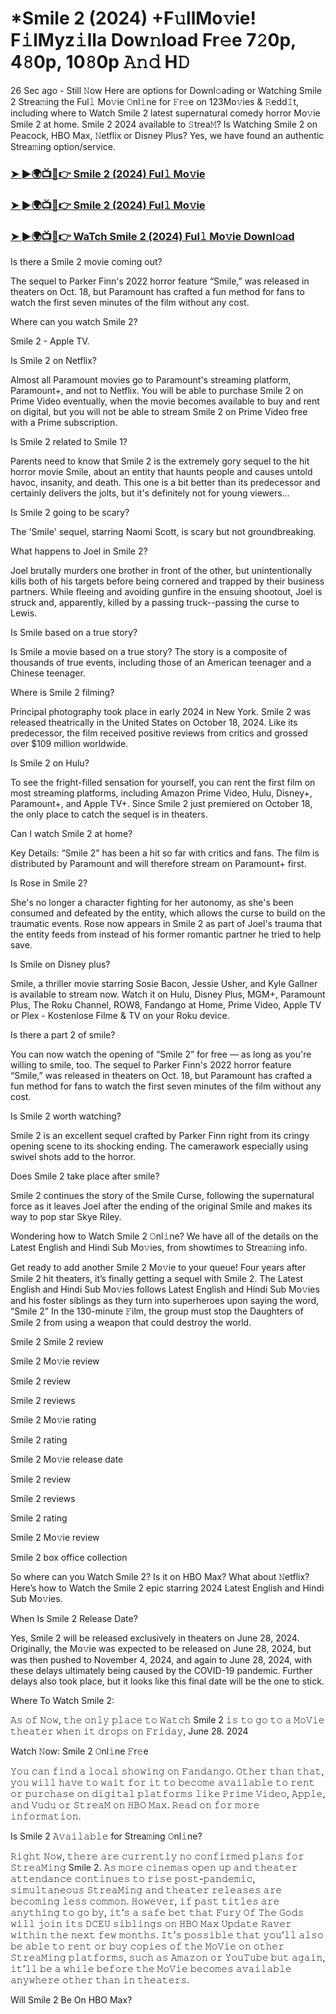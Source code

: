 # *Smile 2 (2024) +F𝚞llMo𝚟ie! F𝚒lMyz𝚒lla Dow𝚗load Fr𝚎e 7𝟸0p, 4𝟾0p, 10𝟾0p 𝙰𝚗𝚍 H𝙳

26 Sec ago - Still 𝙽ow Here are options for Downl𝚘ading or Watching Smile 2 Strea𝚖ing the Ful𝚕 Mo𝚟ie 𝙾nl𝚒ne for 𝙵r𝚎e on 123Mo𝚟ies & 𝚁edd𝙸t, including where to Watch Smile 2 latest supernatural comedy horror Mo𝚟ie Smile 2 at home. Smile 2 2024 available to 𝚂trea𝙼? Is Watching Smile 2 on Peacock, HBO Max, 𝙽etflix or Disney Plus? Yes, we have found an authentic Strea𝚖ing option/service.

<h3><a href="https://flixmedia.online/en/movie/1100782/smile-2.git">➤ ►🌍📺📱👉 Smile 2 (2024) Ful𝚕 Mo𝚟ie</a></h3>

<h3><a href="https://flixmedia.online/en/movie/1100782/smile-2.git">➤ ►🌍📺📱👉 Smile 2 (2024) Ful𝚕 Mo𝚟ie</a></h3>

<h3><a href="https://flixmedia.online/en/movie/1100782/smile-2.git">➤ ►🌍📺📱👉 WaTch Smile 2 (2024) Ful𝚕 Mo𝚟ie Downl𝚘ad</a></h3>

Is there a Smile 2 movie coming out?

The sequel to Parker Finn's 2022 horror feature “Smile,” was released in theaters on Oct. 18, but Paramount has crafted a fun method for fans to watch the first seven minutes of the film without any cost.

Where can you watch Smile 2?

Smile 2 - Apple TV.

Is Smile 2 on Netflix?

Almost all Paramount movies go to Paramount's streaming platform, Paramount+, and not to Netflix. You will be able to purchase Smile 2 on Prime Video eventually, when the movie becomes available to buy and rent on digital, but you will not be able to stream Smile 2 on Prime Video free with a Prime subscription.

Is Smile 2 related to Smile 1?

Parents need to know that Smile 2 is the extremely gory sequel to the hit horror movie Smile, about an entity that haunts people and causes untold havoc, insanity, and death. This one is a bit better than its predecessor and certainly delivers the jolts, but it's definitely not for young viewers…

Is Smile 2 going to be scary?

The 'Smile' sequel, starring Naomi Scott, is scary but not groundbreaking.

What happens to Joel in Smile 2?

Joel brutally murders one brother in front of the other, but unintentionally kills both of his targets before being cornered and trapped by their business partners. While fleeing and avoiding gunfire in the ensuing shootout, Joel is struck and, apparently, killed by a passing truck--passing the curse to Lewis.

Is Smile based on a true story?

Is Smile a movie based on a true story? The story is a composite of thousands of true events, including those of an American teenager and a Chinese teenager.

Where is Smile 2 filming?

Principal photography took place in early 2024 in New York. Smile 2 was released theatrically in the United States on October 18, 2024. Like its predecessor, the film received positive reviews from critics and grossed over $109 million worldwide.

Is Smile 2 on Hulu?

To see the fright-filled sensation for yourself, you can rent the first film on most streaming platforms, including Amazon Prime Video, Hulu, Disney+, Paramount+, and Apple TV+. Since Smile 2 just premiered on October 18, the only place to catch the sequel is in theaters.

Can I watch Smile 2 at home?

Key Details: “Smile 2” has been a hit so far with critics and fans. The film is distributed by Paramount and will therefore stream on Paramount+ first.

Is Rose in Smile 2?

She's no longer a character fighting for her autonomy, as she's been consumed and defeated by the entity, which allows the curse to build on the traumatic events. Rose now appears in Smile 2 as part of Joel's trauma that the entity feeds from instead of his former romantic partner he tried to help save.

Is Smile on Disney plus?

Smile, a thriller movie starring Sosie Bacon, Jessie Usher, and Kyle Gallner is available to stream now. Watch it on Hulu, Disney Plus, MGM+, Paramount Plus, The Roku Channel, ROW8, Fandango at Home, Prime Video, Apple TV or Plex - Kostenlose Filme & TV on your Roku device.

Is there a part 2 of smile?

You can now watch the opening of “Smile 2” for free — as long as you're willing to smile, too. The sequel to Parker Finn's 2022 horror feature “Smile,” was released in theaters on Oct. 18, but Paramount has crafted a fun method for fans to watch the first seven minutes of the film without any cost.

Is Smile 2 worth watching?

Smile 2 is an excellent sequel crafted by Parker Finn right from its cringy opening scene to its shocking ending. The camerawork especially using swivel shots add to the horror.

Does Smile 2 take place after smile?

Smile 2 continues the story of the Smile Curse, following the supernatural force as it leaves Joel after the ending of the original Smile and makes its way to pop star Skye Riley.

Wondering how to Watch Smile 2 𝙾nl𝚒ne? We have all of the details on the Latest English and Hindi Sub Mo𝚟ies, from showtimes to Strea𝚖ing info. 

Get ready to add another Smile 2 Mo𝚟ie to your queue! Four years after Smile 2 hit theaters, it’s finally getting a sequel with Smile 2. The Latest English and Hindi Sub Mo𝚟ies follows Latest English and Hindi Sub Mo𝚟ies and his foster siblings as they turn into superheroes upon saying the word, “Smile 2” In the 130-minute 𝙵ilm, the group must stop the Daughters of Smile 2 from using a weapon that could destroy the world. 

Smile 2
Smile 2 review

Smile 2 Mo𝚟ie review

Smile 2 review

Smile 2 reviews

Smile 2 Mo𝚟ie rating

Smile 2 rating

Smile 2 Mo𝚟ie release date

Smile 2 review

Smile 2 reviews

Smile 2 rating

Smile 2 Mo𝚟ie review

Smile 2 box office collection

So where can you Watch Smile 2? Is it on HBO Max? What about 𝙽etflix? Here’s how to Watch the Smile 2 epic starring 2024 Latest English and Hindi Sub Mo𝚟ies. 

When Is Smile 2 Release Date? 

Yes, Smile 2 will be released exclusively in theaters on June 28, 2024. Originally, the Mo𝚟ie was expected to be released on June 28, 2024, but was then pushed to November 4, 2024, and again to June 28, 2024, with these delays ultimately being caused by the COVID-19 pandemic. Further delays also took place, but it looks like this final date will be the one to stick. 

Where To Watch Smile 2: 

𝙰𝚜 𝚘𝚏 𝙽𝚘𝚠, 𝚝𝚑𝚎 𝚘𝚗𝚕𝚢 𝚙𝚕𝚊𝚌𝚎 𝚝𝚘 𝚆𝚊𝚝𝚌𝚑 Smile 2 𝚒𝚜 𝚝𝚘 𝚐𝚘 𝚝𝚘 𝚊 𝙼𝚘𝚅𝚒𝚎 𝚝𝚑𝚎𝚊𝚝𝚎𝚛 𝚠𝚑𝚎𝚗 𝚒𝚝 𝚍𝚛𝚘𝚙𝚜 𝚘𝚗 𝙵𝚛𝚒𝚍𝚊𝚢, June 28. 2024

Watch 𝙽ow: Smile 2 𝙾nl𝚒ne 𝙵r𝚎e 

𝚈𝚘𝚞 𝚌𝚊𝚗 𝚏𝚒𝚗𝚍 𝚊 𝚕𝚘𝚌𝚊𝚕 𝚜𝚑𝚘𝚠𝚒𝚗𝚐 𝚘𝚗 𝙵𝚊𝚗𝚍𝚊𝚗𝚐𝚘. 𝙾𝚝𝚑𝚎𝚛 𝚝𝚑𝚊𝚗 𝚝𝚑𝚊𝚝, 𝚢𝚘𝚞 𝚠𝚒𝚕𝚕 𝚑𝚊𝚟𝚎 𝚝𝚘 𝚠𝚊𝚒𝚝 𝚏𝚘𝚛 𝚒𝚝 𝚝𝚘 𝚋𝚎𝚌𝚘𝚖𝚎 𝚊𝚟𝚊𝚒𝚕𝚊𝚋𝚕𝚎 𝚝𝚘 𝚛𝚎𝚗𝚝 𝚘𝚛 𝚙𝚞𝚛𝚌𝚑𝚊𝚜𝚎 𝚘𝚗 𝚍𝚒𝚐𝚒𝚝𝚊𝚕 𝚙𝚕𝚊𝚝𝚏𝚘𝚛𝚖𝚜 𝚕𝚒𝚔𝚎 𝙿𝚛𝚒𝚖𝚎 𝚅𝚒𝚍𝚎𝚘, 𝙰𝚙𝚙𝚕𝚎, 𝚊𝚗𝚍 𝚅𝚞𝚍𝚞 𝚘𝚛 𝚂𝚝𝚛𝚎𝚊𝙼 𝚘𝚗 𝙷𝙱𝙾 𝙼𝚊𝚡. 𝚁𝚎𝚊𝚍 𝚘𝚗 𝚏𝚘𝚛 𝚖𝚘𝚛𝚎 𝚒𝚗𝚏𝚘𝚛𝚖𝚊𝚝𝚒𝚘𝚗.

Is Smile 2 𝙰𝚟𝚊𝚒𝚕𝚊𝚋𝚕𝚎 for Strea𝚖ing 𝙾nl𝚒ne? 

𝚁𝚒𝚐𝚑𝚝 𝙽𝚘𝚠, 𝚝𝚑𝚎𝚛𝚎 𝚊𝚛𝚎 𝚌𝚞𝚛𝚛𝚎𝚗𝚝𝚕𝚢 𝚗𝚘 𝚌𝚘𝚗𝚏𝚒𝚛𝚖𝚎𝚍 𝚙𝚕𝚊𝚗𝚜 𝚏𝚘𝚛 𝚂𝚝𝚛𝚎𝚊𝙼𝚒𝚗𝚐 Smile 2. 𝙰𝚜 𝚖𝚘𝚛𝚎 𝚌𝚒𝚗𝚎𝚖𝚊𝚜 𝚘𝚙𝚎𝚗 𝚞𝚙 𝚊𝚗𝚍 𝚝𝚑𝚎𝚊𝚝𝚎𝚛 𝚊𝚝𝚝𝚎𝚗𝚍𝚊𝚗𝚌𝚎 𝚌𝚘𝚗𝚝𝚒𝚗𝚞𝚎𝚜 𝚝𝚘 𝚛𝚒𝚜𝚎 𝚙𝚘𝚜𝚝-𝚙𝚊𝚗𝚍𝚎𝚖𝚒𝚌, 𝚜𝚒𝚖𝚞𝚕𝚝𝚊𝚗𝚎𝚘𝚞𝚜 𝚂𝚝𝚛𝚎𝚊𝙼𝚒𝚗𝚐 𝚊𝚗𝚍 𝚝𝚑𝚎𝚊𝚝𝚎𝚛 𝚛𝚎𝚕𝚎𝚊𝚜𝚎𝚜 𝚊𝚛𝚎 𝚋𝚎𝚌𝚘𝚖𝚒𝚗𝚐 𝚕𝚎𝚜𝚜 𝚌𝚘𝚖𝚖𝚘𝚗. 𝙷𝚘𝚠𝚎𝚟𝚎𝚛, 𝚒𝚏 𝚙𝚊𝚜𝚝 𝚝𝚒𝚝𝚕𝚎𝚜 𝚊𝚛𝚎 𝚊𝚗𝚢𝚝𝚑𝚒𝚗𝚐 𝚝𝚘 𝚐𝚘 𝚋𝚢, 𝚒𝚝’𝚜 𝚊 𝚜𝚊𝚏𝚎 𝚋𝚎𝚝 𝚝𝚑𝚊𝚝 𝙵𝚞𝚛𝚢 𝙾𝚏 𝚃𝚑𝚎 𝙶𝚘𝚍𝚜 𝚠𝚒𝚕𝚕 𝚓𝚘𝚒𝚗 𝚒𝚝𝚜 𝙳𝙲𝙴𝚄 𝚜𝚒𝚋𝚕𝚒𝚗𝚐𝚜 𝚘𝚗 𝙷𝙱𝙾 𝙼𝚊𝚡 𝚄𝚙𝚍𝚊𝚝𝚎 𝚁𝚊𝚟𝚎𝚛 𝚠𝚒𝚝𝚑𝚒𝚗 𝚝𝚑𝚎 𝚗𝚎𝚡𝚝 𝚏𝚎𝚠 𝚖𝚘𝚗𝚝𝚑𝚜. 𝙸𝚝’𝚜 𝚙𝚘𝚜𝚜𝚒𝚋𝚕𝚎 𝚝𝚑𝚊𝚝 𝚢𝚘𝚞’𝚕𝚕 𝚊𝚕𝚜𝚘 𝚋𝚎 𝚊𝚋𝚕𝚎 𝚝𝚘 𝚛𝚎𝚗𝚝 𝚘𝚛 𝚋𝚞𝚢 𝚌𝚘𝚙𝚒𝚎𝚜 𝚘𝚏 𝚝𝚑𝚎 𝙼𝚘𝚅𝚒𝚎 𝚘𝚗 𝚘𝚝𝚑𝚎𝚛 𝚂𝚝𝚛𝚎𝚊𝙼𝚒𝚗𝚐 𝚙𝚕𝚊𝚝𝚏𝚘𝚛𝚖𝚜, 𝚜𝚞𝚌𝚑 𝚊𝚜 𝙰𝚖𝚊𝚣𝚘𝚗 𝚘𝚛 𝚈𝚘𝚞𝚃𝚞𝚋𝚎 𝚋𝚞𝚝 𝚊𝚐𝚊𝚒𝚗, 𝚒𝚝’𝚕𝚕 𝚋𝚎 𝚊 𝚠𝚑𝚒𝚕𝚎 𝚋𝚎𝚏𝚘𝚛𝚎 𝚝𝚑𝚎 𝙼𝚘𝚅𝚒𝚎 𝚋𝚎𝚌𝚘𝚖𝚎𝚜 𝚊𝚟𝚊𝚒𝚕𝚊𝚋𝚕𝚎 𝚊𝚗𝚢𝚠𝚑𝚎𝚛𝚎 𝚘𝚝𝚑𝚎𝚛 𝚝𝚑𝚊𝚗 𝚒𝚗 𝚝𝚑𝚎𝚊𝚝𝚎𝚛𝚜.

Will Smile 2 Be On HBO Max?
